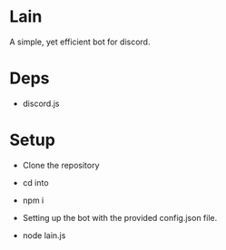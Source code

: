 # Lain

A simple, yet efficient bot for discord.


# Deps

- discord.js


# Setup

- Clone the repository

- cd into

- npm i
- Setting up the bot with the provided config.json file.
- node lain.js 


